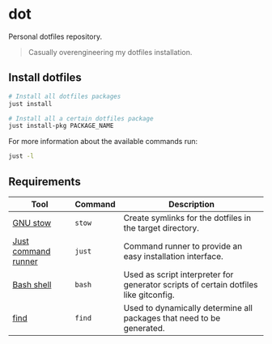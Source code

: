# dot

Personal dotfiles repository.

> Casually overengineering my dotfiles installation.

## Install dotfiles

```sh
# Install all dotfiles packages
just install

# Install all a certain dotfiles package
just install-pkg PACKAGE_NAME
```

For more information about the available commands run:

```sh
just -l
```

## Requirements

| Tool                                                 | Command | Description                                                                          |
| ---------------------------------------------------- | ------- | ------------------------------------------------------------------------------------ |
| [GNU stow](https://www.gnu.org/software/stow/)       | `stow`  | Create symlinks for the dotfiles in the target directory.                            |
| [Just command runner](https://github.com/casey/just) | `just`  | Command runner to provide an easy installation interface.                            |
| [Bash shell](https://www.gnu.org/software/bash/)     | `bash`  | Used as script interpreter for generator scripts of certain dotfiles like gitconfig. |
| [find](https://www.gnu.org/software/bash/)           | `find`  | Used to dynamically determine all packages that need to be generated.                |

